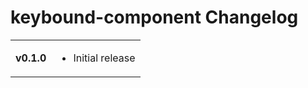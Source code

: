 # keybound-component Changelog
<table>
  <tr>
    <td>
      <strong>v0.1.0</strong>
    </td>
    <td>
      <ul>
        <li>Initial release</li>
      </ul>
    </td>
  </tr>
</table>
